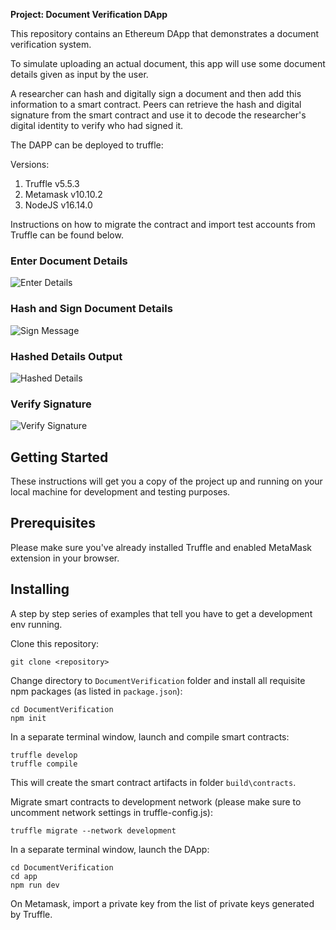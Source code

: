 **Project: Document Verification DApp**

This repository contains an Ethereum DApp that demonstrates a document verification system.

To simulate uploading an actual document, this app will use some document details given as input by the user.

A researcher can hash and digitally sign a document and then add this information to a smart contract. Peers can retrieve the hash and digital signature from the smart contract and use it to decode the researcher's digital identity to verify who had signed it.

The DAPP can be deployed to truffle:

Versions:

1. Truffle v5.5.3
2. Metamask v10.10.2
3. NodeJS v16.14.0

Instructions on how to migrate the contract and import test accounts from Truffle can be found below.

### Enter Document Details
![Enter Details](images/EnterDetails.png)

### Hash and Sign Document Details
![Sign Message](images/SignMessage.png)

### Hashed Details Output
![Hashed Details](images/HashedDetails.png)

### Verify Signature
![Verify Signature](images/VerifySig.png)

## Getting Started

These instructions will get you a copy of the project up and running on your local machine for development and testing purposes.

## Prerequisites

Please make sure you've already installed Truffle and enabled MetaMask extension in your browser.

## Installing

A step by step series of examples that tell you have to get a development env running.

Clone this repository:

```
git clone <repository>
```

Change directory to ```DocumentVerification``` folder and install all requisite npm packages (as listed in ```package.json```):

```
cd DocumentVerification
npm init
```

In a separate terminal window, launch and compile smart contracts:

```
truffle develop
truffle compile
```

This will create the smart contract artifacts in folder ```build\contracts```.

Migrate smart contracts to development network (please make sure to uncomment network settings in truffle-config.js):

```
truffle migrate --network development
```

In a separate terminal window, launch the DApp:

```
cd DocumentVerification
cd app
npm run dev
```

On Metamask, import a private key from the list of private keys generated by Truffle.

